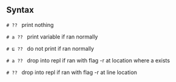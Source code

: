 

## Syntax
`# ?? ` print nothing

`# a ?? ` print variable if ran normally

`# ⊑ ?? ` do not print if ran normally

`# a ?? ` drop into repl if ran with flag -r at location where a exists

`# ?? ` drop into repl if ran with flag -r at line location
